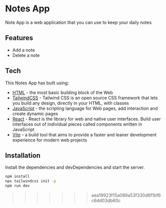 # Notes App
Note App is a web application that you can use to keep your daily notes

## Features

- Add a note
- Delete a note
## Tech

This Notes App has built using:

- [HTML](https://developer.mozilla.org/en-US/docs/Web/HTML) - the most basic building block of the Web
- [TailwindCSS](https://tailwindcss.com/) -  Tailwind CSS is an open source CSS framework that lets you build any design, directly in your HTML, with classes
- [JavaScript](https://developer.mozilla.org/en-US/docs/Web/javascript) -  the scripting language for Web pages, add interaction and create dynamic pages
- [React](https://react.dev/) - React is the library for web and native user interfaces. Build user interfaces out of individual pieces called components written in JavaScript
- [Vite](https://vitejs.dev/) - a build tool that aims to provide a faster and leaner development experience for modern web projects

## Installation

Install the dependencies and devDependencies and start the server.

```sh
npm install
npx tailwindcss init -p
npm run dev
```
>>>>>>> aea19923f15a089a53f330d6f1bf6c6dd03db60c
